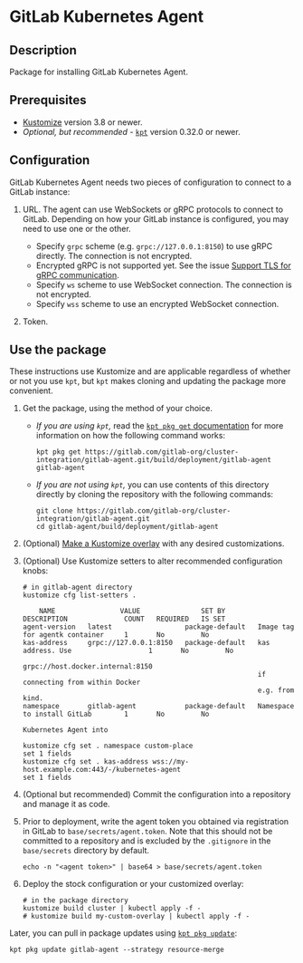 # GitLab Kubernetes Agent

## Description

Package for installing GitLab Kubernetes Agent.

## Prerequisites

- [Kustomize](https://kustomize.io/) version 3.8 or newer.
- *Optional, but recommended* - [`kpt`](https://googlecontainertools.github.io/kpt/) version 0.32.0 or newer.

## Configuration

GitLab Kubernetes Agent needs two pieces of configuration to connect to a GitLab instance:

1. URL. The agent can use WebSockets or gRPC protocols to connect to GitLab. Depending
   on how your GitLab instance is configured, you may need to use one or the other.

   - Specify `grpc` scheme (e.g. `grpc://127.0.0.1:8150`) to use gRPC directly. The connection is not encrypted.
   - Encrypted gRPC is not supported yet. See the issue
     [Support TLS for gRPC communication](https://gitlab.com/gitlab-org/cluster-integration/gitlab-agent/-/issues/7).
   - Specify `ws` scheme to use WebSocket connection. The connection is not encrypted.
   - Specify `wss` scheme to use an encrypted WebSocket connection.

1. Token.

## Use the package

These instructions use Kustomize and are applicable regardless of whether or not
you use `kpt`, but `kpt` makes cloning and updating the package more convenient.

1. Get the package, using the method of your choice.

   - *If you are using `kpt`,* read the
     [`kpt pkg get` documentation](https://googlecontainertools.github.io/kpt/guides/consumer/get/)
     for more information on how the following command works:

      ```shell
      kpt pkg get https://gitlab.com/gitlab-org/cluster-integration/gitlab-agent.git/build/deployment/gitlab-agent gitlab-agent
      ```

   - *If you are not using `kpt`,* you can use contents of this directory directly
     by cloning the repository with the following commands:

     ```shell
     git clone https://gitlab.com/gitlab-org/cluster-integration/gitlab-agent.git
     cd gitlab-agent/build/deployment/gitlab-agent
     ```

1. (Optional) [Make a Kustomize overlay](https://kubernetes-sigs.github.io/kustomize/guides/offtheshelf/)
   with any desired customizations.

1. (Optional) Use Kustomize setters to alter recommended configuration knobs:

    ```shell
    # in gitlab-agent directory
    kustomize cfg list-setters .

        NAME                VALUE               SET BY                  DESCRIPTION              COUNT   REQUIRED   IS SET
    agent-version   latest                  package-default   Image tag for agentk container     1       No         No
    kas-address     grpc://127.0.0.1:8150   package-default   kas address. Use                   1       No         No
                                                              grpc://host.docker.internal:8150
                                                              if connecting from within Docker
                                                              e.g. from kind.
    namespace       gitlab-agent            package-default   Namespace to install GitLab        1       No         No
                                                              Kubernetes Agent into

    kustomize cfg set . namespace custom-place
    set 1 fields
    kustomize cfg set . kas-address wss://my-host.example.com:443/-/kubernetes-agent
    set 1 fields
    ```

1. (Optional but recommended) Commit the configuration into a repository and manage it as code.

1. Prior to deployment, write the agent token you obtained via registration in GitLab to `base/secrets/agent.token`.
   Note that this should not be committed to a repository and is excluded by the `.gitignore` in the `base/secrets`
   directory by default.

    ```shell
    echo -n "<agent token>" | base64 > base/secrets/agent.token
    ```

1. Deploy the stock configuration or your customized overlay:

    ```shell
    # in the package directory
    kustomize build cluster | kubectl apply -f -
    # kustomize build my-custom-overlay | kubectl apply -f -
    ```

Later, you can pull in package updates using
[`kpt pkg update`](https://googlecontainertools.github.io/kpt/guides/consumer/update/):

```shell
kpt pkg update gitlab-agent --strategy resource-merge
```
